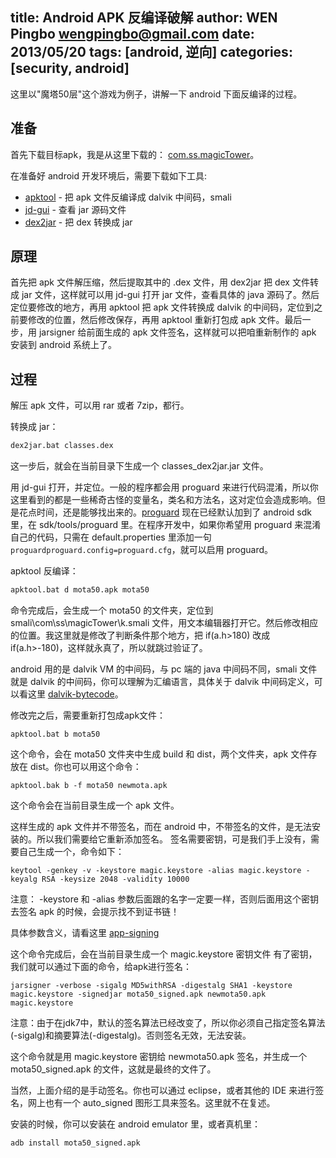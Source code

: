 title: Android APK 反编译破解
author: WEN Pingbo <wengpingbo@gmail.com>
date: 2013/05/20
tags: [android, 逆向]
categories: [security, android]
---

这里以"魔塔50层"这个游戏为例子，讲解一下 android 下面反编译的过程。

## 准备

首先下载目标apk，我是从这里下载的： [com.ss.magicTower](http://www.wandoujia.com/apps/com.ss.magicTower)。

在准备好 android 开发环境后，需要下载如下工具:

* [apktool](https://code.google.com/p/android-apktool/) - 把 apk 文件反编译成 dalvik 中间码，smali
* [jd-gui](http://java.decompiler.free.fr/?q=jdgui) - 查看 jar 源码文件
* [dex2jar](https://code.google.com/p/dex2jar/) - 把 dex 转换成 jar

<!-- more -->

## 原理

首先把 apk 文件解压缩，然后提取其中的 .dex 文件，用 dex2jar 把 dex 文件转成 jar 文件，这样就可以用 jd-gui 打开 jar 文件，查看具体的 java 源码了。然后定位要修改的地方，再用 apktool 把 apk 文件转换成 dalvik 的中间码，定位到之前要修改的位置，然后修改保存，再用 apktool 重新打包成 apk 文件。最后一步，用 jarsigner 给前面生成的 apk 文件签名，这样就可以把咱重新制作的 apk 安装到 android 系统上了。

## 过程

解压 apk 文件，可以用 rar 或者 7zip，都行。

转换成 jar：

``` bat
dex2jar.bat classes.dex
```

这一步后，就会在当前目录下生成一个 classes_dex2jar.jar 文件。

用 jd-gui 打开，并定位。一般的程序都会用 proguard 来进行代码混淆，所以你这里看到的都是一些稀奇古怪的变量名，类名和方法名，这对定位会造成影响。但是花点时间，还是能够找出来的。[proguard](http://proguard.sourceforge.net) 现在已经默认加到了 android sdk 里，在 sdk/tools/proguard 里。在程序开发中，如果你希望用 proguard 来混淆自己的代码，只需在 default.properties 里添加一句 `proguardproguard.config=proguard.cfg`，就可以启用 proguard。

apktool 反编译：

``` bat
apktool.bat d mota50.apk mota50
```

命令完成后，会生成一个 mota50 的文件夹，定位到 smali\com\ss\magicTower\k.smali 文件，用文本编辑器打开它。然后修改相应的位置。我这里就是修改了判断条件那个地方，把 if(a.h>180) 改成 if(a.h>-180)，这样就永真了，所以就跳过验证了。

android 用的是 dalvik VM 的中间码，与 pc 端的 java 中间码不同，smali 文件就是 dalvik 的中间码，你可以理解为汇编语言，具体关于 dalvik 中间码定义，可以看这里 [dalvik-bytecode](http://source.android.com/tech/dalvik/dalvik-bytecode.html)。

修改完之后，需要重新打包成apk文件：

```
apktool.bat b mota50
```

这个命令，会在 mota50 文件夹中生成 build 和 dist，两个文件夹，apk 文件存放在 dist。你也可以用这个命令：

```
apktool.bak b -f mota50 newmota.apk
```

这个命令会在当前目录生成一个 apk 文件。

这样生成的 apk 文件并不带签名，而在 android 中，不带签名的文件，是无法安装的。所以我们需要给它重新添加签名。
签名需要密钥，可是我们手上没有，需要自己生成一个，命令如下：

```
keytool -genkey -v -keystore magic.keystore -alias magic.keystore -keyalg RSA -keysize 2048 -validity 10000
```
注意： -keystore 和 -alias 参数后面跟的名字一定要一样，否则后面用这个密钥去签名 apk 的时候，会提示找不到证书链！

具体参数含义，请看这里 [app-signing](https://developer.android.com/tools/publishing/app-signing.html)

这个命令完成后，会在当前目录生成一个 magic.keystore 密钥文件
有了密钥，我们就可以通过下面的命令，给apk进行签名：

```
jarsigner -verbose -sigalg MD5withRSA -digestalg SHA1 -keystore magic.keystore -signedjar mota50_signed.apk newmota50.apk magic.keystore
```

注意：由于在jdk7中，默认的签名算法已经改变了，所以你必须自己指定签名算法(-sigalg)和摘要算法(-digestalg)。否则签名无效，无法安装。

这个命令就是用 magic.keystore 密钥给 newmota50.apk 签名，并生成一个 mota50_signed.apk 的文件，这就是最终的文件了。

当然，上面介绍的是手动签名。你也可以通过 eclipse，或者其他的 IDE 来进行签名，网上也有一个 auto_signed 图形工具来签名。这里就不在复述。

安装的时候，你可以安装在 android emulator 里，或者真机里：

```
adb install mota50_signed.apk
```
